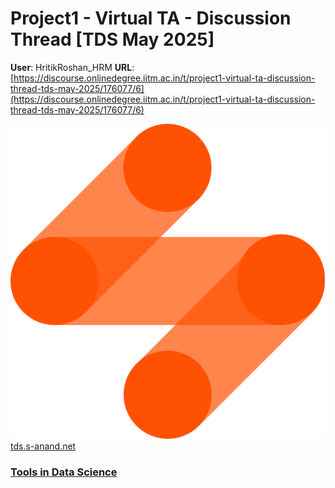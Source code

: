 # Project1 - Virtual TA - Discussion Thread [TDS May 2025]

**User**: HritikRoshan_HRM
**URL**: [https://discourse.onlinedegree.iitm.ac.in/t/project1-virtual-ta-discussion-thread-tds-may-2025/176077/6](https://discourse.onlinedegree.iitm.ac.in/t/project1-virtual-ta-discussion-thread-tds-may-2025/176077/6)

![](https://raw.githubusercontent.com/gramener/assets/main/straive-favicon.svg)
[tds.s-anand.net](https://tds.s-anand.net/#/project-tds-virtual-ta)

### [Tools in Data Science](https://tds.s-anand.net/#/project-tds-virtual-ta)
